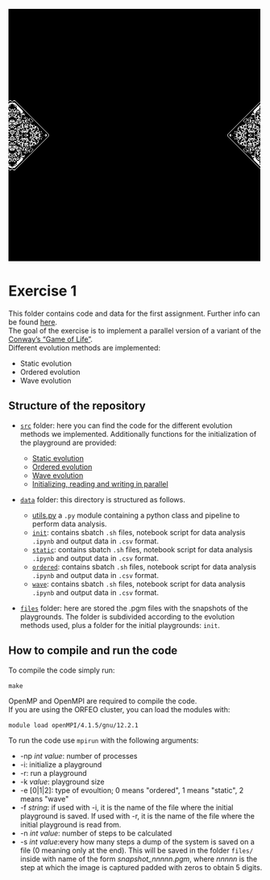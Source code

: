 
![](./files/bichitos.gif)

# Exercise 1
This folder contains code and data for the first assignment. Further info can be found [here](https://github.com/Foundations-of-HPC/Foundations_of_HPC_2022/blob/main/Assignment/exercise1/Assignment_exercise1.pdf).\
The goal of the exercise is to implement a parallel version of a variant of the [Conway’s “Game of Life”](https://en.wikipedia.org/wiki/Conway%27s_Game_of_Life).\
Different evolution methods are implemented:
- Static evolution
- Ordered evolution
- Wave evolution

## Structure of the repository
- [`src`](./src/) folder: here you can find the code for the different evolution methods we implemented. Additionally functions for the initialization of the playground are provided:
  - [Static evolution](./src/static_update.c)
  - [Ordered evolution](./src/ordered_update.c)
  - [Wave evolution](./src/wave_update.c)
  - [Initializing, reading and writing in parallel](./src/io_init.c)

- [`data`](./data/) folder: this directory is structured as follows.
  - [utils.py](./data/utils.py) a `.py` module containing a python class and pipeline to perform data analysis.
  - [`init`](./data/init): contains sbatch `.sh` files, notebook script for data analysis `.ipynb` and output data in `.csv` format.
  - [`static`](./data/static): contains sbatch `.sh` files, notebook script for data analysis `.ipynb` and output data in `.csv` format.
  - [`ordered`](./data/ordered): contains sbatch `.sh` files, notebook script for data analysis `.ipynb` and output data in `.csv` format.
  - [`wave`](./data/wave): contains sbatch `.sh` files, notebook script for data analysis `.ipynb` and output data in `.csv` format.
- [`files`](./files/) folder: here are stored the .pgm files with the snapshots of the playgrounds. The folder is subdivided according to the evolution methods used, plus a folder for the initial playgrounds: `init`.
<!--- 
[`old_versions`](./old_versions/) folder: here are stored various attempts in tackling the problem that didn't make it to the final implementation.)
-->
## How to compile and run the code
To compile the code simply run:
```
make
```
OpenMP and OpenMPI are required to compile the code.\
If you are using the ORFEO cluster, you can load the modules with:
```
module load openMPI/4.1.5/gnu/12.2.1
```

To run the code use `mpirun` with the following arguments:
- -np *int value*: number of processes
- -i: initialize a playground
- -r: run a playground
- -k *value*: playground size
- -e [0|1|2]: type of evoultion; 0 means "ordered", 1 means "static", 2 means "wave"
- -f *string*: if used with -i, it is the name of the file where the initial playground is saved. If used with -r, it is the name of the file where the initial playground is read from.
- -n *int value*: number of steps to be calculated
- -s *int value*:every how many steps a dump of the system is saved on a file (0 meaning only at the end). This will be saved in the folder `files/` inside with name of the form *snapshot_nnnnn.pgm*, where *nnnnn* is the step at which the image is captured padded with zeros to obtain 5 digits.
